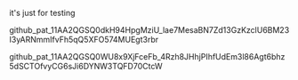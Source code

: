 it's just for testing

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


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


